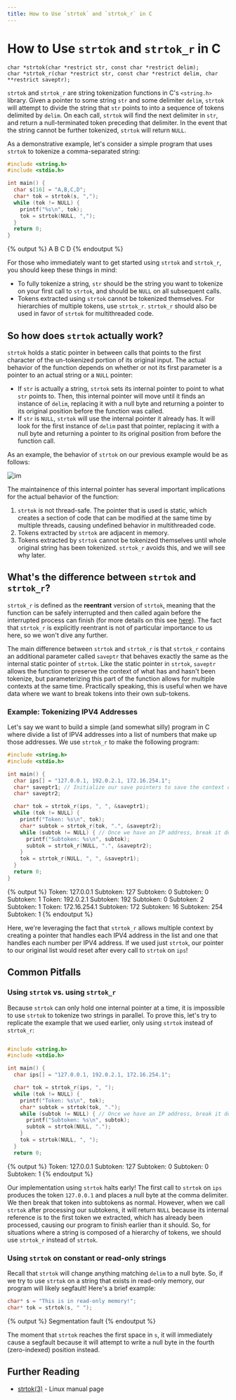 ```yaml
---
title: How to Use `strtok` and `strtok_r` in C
---
```


<link rel="stylesheet" href="https://cdnjs.cloudflare.com/ajax/libs/prism-themes/1.9.0/prism-a11y-dark.min.css" integrity="sha512-bd1K4DEquIavX49RSZHIE0Ye6RFOVlGLhtGow9KDbLYqOd/ufhshkP0GoJoVR1jqj7FmOffvVIKuq1tcXlN9ZA==" crossorigin="anonymous" referrerpolicy="no-referrer" />

# How to Use `strtok` and `strtok_r` in C

```
char *strtok(char *restrict str, const char *restrict delim);
char *strtok_r(char *restrict str, const char *restrict delim, char **restrict saveptr);
```

`strtok` and `strtok_r` are string tokenization functions in C's `<string.h>` library. Given a pointer to some string `str` and some delimiter `delim`, `strtok` will attempt to divide the string that `str` points to into a sequence of tokens delimited by `delim`. On each call, `strtok` will find the next delimiter in `str`, and return a null-terminated token preceding that delimiter. In the event that the string cannot be further tokenized, `strtok` will return `NULL`.

As a demonstrative example, let's consider a simple program that uses `strtok` to tokenize a comma-separated string:

```c
#include <string.h>
#include <stdio.h>

int main() {
  char s[16] = "A,B,C,D";
  char* tok = strtok(s, ",");
  while (tok != NULL) {
    printf("%s\n", tok);
    tok = strtok(NULL, ",");
  }
  return 0;
}
```
{% output %}
A
B
C
D
{% endoutput %}

For those who immediately want to get started using `strtok` and `strtok_r`, you should keep these things in mind:
- To fully tokenize a string, `str` should be the string you want to tokenize on your first call to `strtok`, and should be `NULL` on all subsequent calls.
- Tokens extracted using `strtok` cannot be tokenized themselves. For hierarchies of multiple tokens, use `strtok_r`. `strtok_r` should also be used in favor of `strtok` for multithreaded code.

## So how does `strtok` actually work?

`strtok` holds a static pointer in between calls that points to the first character of the un-tokenized portion of its original input. The actual behavior of the function depends on whether or not its first parameter is a pointer to an actual string or a `NULL` pointer:
- If `str` is actually a string, `strtok` sets its internal pointer to point to what `str` points to. Then, this internal pointer will move until it finds an instance of `delim`, replacing it with a null byte and returning a pointer to its original position before the function was called.
- If `str` is `NULL`, `strtok` will use the internal pointer it already has. It will look for the first instance of `delim` past that pointer, replacing it with a null byte and returning a pointer to its original position from before the function call.

As an example, the behavior of `strtok` on our previous example would be as follows:

![im](../static/c-strtok/strtok_example.png)

The maintainence of this internal pointer has several important implications for the actual behavior of the function:
1. `strtok` is not thread-safe. The pointer that is used is static, which creates a section of code that can be modified at the same time by multiple threads, causing undefined behavior in multithreaded code.
2. Tokens extracted by `strtok` are adjacent in memory.
3. Tokens extracted by `strtok` cannot be tokenized themselves until whole original string has been tokenized. `strtok_r` avoids this, and we will see why later.

## What's the difference between `strtok` and `strtok_r`?

`strtok_r` is defined as the **reentrant** version of `strtok`, meaning that the function can be safely interrupted and then called again before the interrupted process can finish (for more details on this see [here](https://www.ibm.com/docs/en/aix/7.2?topic=programming-writing-reentrant-threadsafe-code)). The fact that `strtok_r` is explicitly reentrant is not of particular importance to us here, so we won't dive any further.

The main difference between `strtok` and `strtok_r` is that `strtok_r` contains an additional parameter called `saveptr` that behaves exactly the same as the internal static pointer of `strtok`. Like the static pointer in `strtok`, `saveptr` allows the function to preserve the context of what has and hasn't been tokenize, but parameterizing this part of the function allows for multiple contexts at the same time. Practically speaking, this is useful when we have data where we want to break tokens into their own sub-tokens.

### Example: Tokenizing IPV4 Addresses

Let's say we want to build a simple (and somewhat silly) program in C where divide a list of IPV4 addresses into a list of numbers that make up those addresses. We use `strtok_r` to make the following program:

```c
#include <string.h>
#include <stdio.h>

int main() {
  char ips[] = "127.0.0.1, 192.0.2.1, 172.16.254.1";
  char* saveptr1; // Initialize our save pointers to save the context of tokens
  char* saveptr2; 

  char* tok = strtok_r(ips, ", ", &saveptr1);
  while (tok != NULL) {
    printf("Token: %s\n", tok);
    char* subtok = strtok_r(tok, ".", &saveptr2);
    while (subtok != NULL) { // Once we have an IP address, break it down into each dotted number
      printf("Subtoken: %s\n", subtok);
      subtok = strtok_r(NULL, ".", &saveptr2);
    }
    tok = strtok_r(NULL, ", ", &saveptr1);
  }
  return 0;
}
```
{% output %}
Token: 127.0.0.1
Subtoken: 127
Subtoken: 0
Subtoken: 0
Subtoken: 1
Token: 192.0.2.1
Subtoken: 192
Subtoken: 0
Subtoken: 2
Subtoken: 1
Token: 172.16.254.1
Subtoken: 172
Subtoken: 16
Subtoken: 254
Subtoken: 1
{% endoutput %}

Here, we're leveraging the fact that `strtok_r` allows multiple context by creating a pointer that handles each IPV4 address in the list and one that handles each number per IPV4 address. If we used just `strtok`, our pointer to our original list would reset after every call to `strtok` on `ips`! 

## Common Pitfalls

### Using `strtok` vs. using `strtok_r`

Because `strtok` can only hold one internal pointer at a time, it is impossible to use `strtok` to tokenize two strings in parallel. To prove this, let's try to replicate the example that we used earlier, only using `strtok` instead of `strtok_r`:

```c

#include <string.h>
#include <stdio.h>

int main() {
  char ips[] = "127.0.0.1, 192.0.2.1, 172.16.254.1";

  char* tok = strtok_r(ips, ", ");
  while (tok != NULL) {
    printf("Token: %s\n", tok);
    char* subtok = strtok(tok, ".");
    while (subtok != NULL) { // Once we have an IP address, break it down into each dotted number
      printf("Subtoken: %s\n", subtok);
      subtok = strtok(NULL, ".");
    }
    tok = strtok(NULL, ", ");
  }
  return 0;
```
{% output %}
Token: 127.0.0.1
Subtoken: 127
Subtoken: 0
Subtoken: 0
Subtoken: 1
{% endoutput %}

Our implementation using `strtok` halts early! The first call to `strtok` on `ips` produces the token `127.0.0.1` and places a null byte at the comma delimiter. We then break that token into subtokens as normal. However, when we call `strtok` after processing our subtokens, it will return `NULL` because its internal reference is to the first token we extracted, which has already been processed, causing our program to finish earlier than it should. So, for situations where a string is composed of a hierarchy of tokens, we should use `strtok_r` instead of `strtok`.

### Using `strtok` on constant or read-only strings

Recall that `strtok` will change anything matching `delim` to a null byte. So, if we try to use `strtok` on a string that exists in read-only memory, our program will likely segfault! Here's a brief example:

```c
char* s = "This is in read-only memory!";
char* tok = strtok(s, " ");
```
{% output %}
Segmentation fault
{% endoutput %}

The moment that `strtok` reaches the first space in `s`, it will immediately cause a segfault because it will attempt to write a null byte in the fourth (zero-indexed) position instead.

## Further Reading

- [strtok(3)](https://man7.org/linux/man-pages/man3/strtok.3.html) - Linux manual page 
